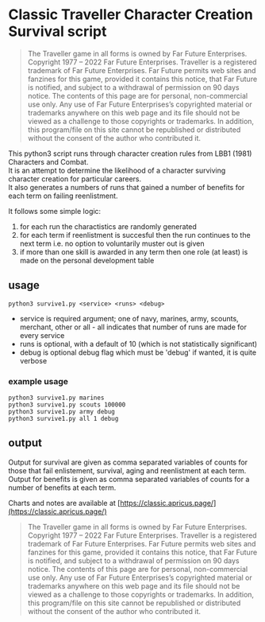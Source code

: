 # Classic Traveller Character Creation Survival script

> The Traveller game in all forms is owned by Far Future Enterprises. Copyright 1977 – 2022 Far Future Enterprises. Traveller is a registered trademark of Far Future Enterprises. Far Future permits web sites and fanzines for this game, provided it contains this notice, that Far Future is notified, and subject to a withdrawal of permission on 90 days notice. The contents of this page are for personal, non-commercial use only. Any use of Far Future Enterprises’s copyrighted material or trademarks anywhere on this web page and its file should not be viewed as a challenge to those copyrights or trademarks. In addition, this program/file on this site cannot be republished or distributed without the consent of the author who contributed it.

This python3 script runs through character creation rules from LBB1 (1981) Characters and Combat.  
It is an attempt to determine the likelihood of a character surviving character creation for particular careers.  
It also generates a numbers of runs that gained a number of benefits for each term on failing reenlistment.  

It follows some simple logic:
1. for each run the charactistics are randomly generated
2. for each term if reenlistment is succesful then the run continues to the next term i.e. no option to voluntarily muster out is given
3. if more than one skill is awarded in any term then one role (at least) is made on the personal development table

## usage
```
python3 survive1.py <service> <runs> <debug>
```
- service is required argument; one of navy, marines, army, scounts, merchant, other or all - all indicates that number of runs are made for every service
- runs is optional, with a default of 10 (which is not statistically significant)
- debug is optional debug flag which must be 'debug' if wanted, it is quite verbose

### example usage
```
python3 survive1.py marines
python3 survive1.py scouts 100000
python3 survive1.py army debug
python3 survive1.py all 1 debug
```

## output
Output for survival are given as comma separated variables of counts for those that fail enlistement, survival, aging and reenlistment at each term.
Output for benefits is given as comma separated variables of counts for a number of benefits at each term.  

Charts and notes are available at [https://classic.apricus.page/](https://classic.apricus.page/)

> The Traveller game in all forms is owned by Far Future Enterprises. Copyright 1977 – 2022 Far Future Enterprises. Traveller is a registered trademark of Far Future Enterprises. Far Future permits web sites and fanzines for this game, provided it contains this notice, that Far Future is notified, and subject to a withdrawal of permission on 90 days notice. The contents of this page are for personal, non-commercial use only. Any use of Far Future Enterprises’s copyrighted material or trademarks anywhere on this web page and its file should not be viewed as a challenge to those copyrights or trademarks. In addition, this program/file on this site cannot be republished or distributed without the consent of the author who contributed it.

